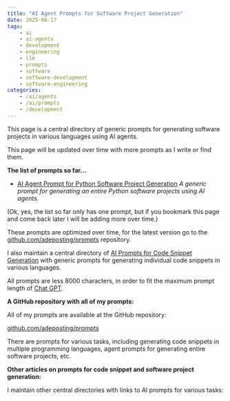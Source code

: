 ```yaml
---
title: "AI Agent Prompts for Software Project Generation"
date: 2025-06-17
tags:
    - ai
    - ai-agents
    - development
    - engineering
    - llm
    - prompts
    - software
    - software-development
    - software-engineering
categories:
    - /ai/agents
    - /ai/prompts
    - /development
---
```


This page is a central directory of generic prompts for generating software projects in various languages using AI agents.

This page will be updated over time with more prompts as I write or find them.

**The list of prompts so far...**

* [AI Agent Prompt for Python Software Project Generation](https://adeposting.com/ai-agent-prompt-for-python-software-project-generation) *A generic prompt for generating an entire Python software projects using AI agents.*

(Ok, yes, the list so far only has one prompt, but if you bookmark this page and come back later I will be adding more over time.)

These prompts are optimized over time, for the latest version go to the [github.com/adeposting/prompts](https://github.com/adeposting/prompts) repository.

I also maintain a central directory of [AI Prompts for Code Snippet Generation](https://adeposting.com/ai-prompts-for-code-snippet-generation) with generic prompts for generating individual code snippets in various languages.

All prompts are less 8000 characters, in order to fit the maximum prompt length of [Chat GPT](https://chatgpt.com).

**A GitHub repository with all of my prompts:**

All of my prompts are available at the GitHub repository:

[github.com/adeposting/prompts](https://github.com/adeposting/prompts)

There are prompts for various tasks, including generating code snippets in multiple programming languages, agent prompts for generating entire software projects, etc.

**Other articles on prompts for code snippet and software project generation:**

I maintain other central directories with links to AI prompts for various tasks:

